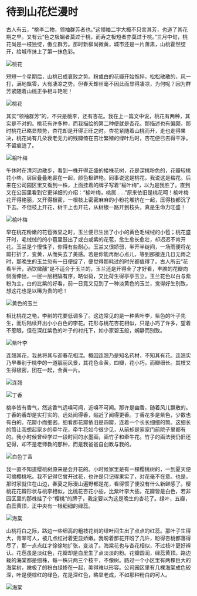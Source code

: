 # 待到山花烂漫时

古人有云，“桃李二物，领袖群芳者也。”这领袖二字大概不只言其芳，也道了其花期之早。又有云“色之极媚者莫过于桃，而寿之极短者亦莫过于桃。”三月中旬，桃花尚是一枝独绽，傲立群芳。那时新柳尚微黄，城市还是一片萧肃，山桃霍然绽开，给城市抹上了第一抹色彩。

![桃花](/img/spring/flower-5.jpg)

短短一个星期后，山桃已成衰败之势。粉或白的花瓣开始憔悴，松松散散的，风一打，满地飘零，大有凄凉之势。但春天却丝毫不因此而显得凄凉，为何呢？因为群芳紧随着山桃正争相斗艳呢！

![桃花](/img/spring/flower-6.jpg)

其实“领袖群芳”的，不只是桃李，还有杏花。我在上一篇文中说，桃花有两种，其实是不对的。桃花有许多种，而我描绘的第二种便就是杏花。那描述也有偏颇，那时桃花已略显颓势，杏花却是开得正旺之时。杏花紧随着山桃而开，走也走得果决，桃花尚有几朵衰老无力的残瓣倚在茁壮繁殖的绿叶后时，杏花便已去得干净，不留痕迹了。

![榆叶梅](/img/spring/flower-3.jpg)

午休时在清河边散步，看到一株开得正盛的矮株花树，花是深桃粉色的，花瓣较桃花小些，层层叠叠地裹在一起，颜色极鲜艳。同事说这是桃花，我说这是梅花。后来在公司园区里又看到一株，上面挂着的牌子写着“榆叶梅”，以为是我胜了。直到又在公园里看到它更详细的介绍：“榆叶梅，桃属……”原来依旧是桃花呵！榆叶梅花开得艳丽，又开得极密，一根枝上密密麻麻的小粉花堆挤在一起，压得枝都沉了下去。不但枝上开花，树干上也开花，从树根一路开到枝头，真是生命力旺盛！

![榆叶梅](/img/spring/flower-2.jpg)

早在桃花粉嫩的花苞微显之时，玉兰便已生出了小小的黄色毛绒绒的小苞；桃花盛开时，毛绒绒的的小苞里鼓出了或白或紫的花苞，愈生愈长愈壮，却迟迟不肯开花。玉兰是个慢性子，你得有些耐心。玉兰又很娇弱，半开半绽间，一场雨便将花瓣打折了，变黄，从而失去了美感。若是你能再耐心点儿，等到那接连几日无雨之时，那晚生的玉兰忽有一日便绽了，便觉得那耗过的时光都值得了。古人所云“花看半开，酒饮微醺“是不适合于玉兰的，玉兰还是开得全了才好看，丰腴的花瓣向侧面伸出，一层一层相隔有序，略似荷，又比荷生得亭亭玉立。玉兰花色以白与紫粉为主，白的比紫的好看，前一日竟又见到了一种淡黄色的玉兰，觉得好生别致，想这花也是以稀为贵的吧！

![黄色的玉兰](/img/spring/yellow-magnolia.jpg)

相比桃花之艳，李树的花要低调多了。这边常见的是一种紫叶李，紫色的叶子先生，而后陆续开出小小白色的李花。花形与桃花杏花相似，只是小巧了许多，望着不惹眼，但在深红紫色的叶子的衬托下，如小家碧玉般，娴静而别致。

![紫叶李](/img/spring/puple-plum.jpg)

连翘其花，我总将其与迎春花相混。概因连翘乃是知名药材，不知其有花。连翘实乃早春别于桃李的一道靓丽风景，其花色金黄，四瓣，花小巧，而瓣细长。其枝又生得极密，团在一起，金黄一片。

![连翘](/img/spring/forsythia.jpg)

![丁香](/img/spring/clove.jpg)

桃李皆有香气，然这香气远嗅可闻，近嗅不可闻。那许是幽香，随着风儿飘散的。丁香的香却是实打实的，远处闻得香，贴近了闻得更香。丁香花多是紫色，少数也有白的。花瓣小而细密。细看那花瓣依旧是四瓣，连着一个长长细细的筒。这细长的筒让我想起家乡的牵牛花，牵牛花如今很少见，从前却是家家门前院子里都有的。我小时候曾经学过一段时间的水墨画，画竹子和牵牛花。竹子的画法我仍旧还记得，却不是老师教的那种，而是我爸爸自创教与我的。

![白色丁香](/img/spring/white-clove.jpg)

我一直不知道樱桃树原来是会开花的。小时候家里是有一棵樱桃树的，一到夏天便可摘樱桃吃。我不记得它曾开过花，也许是只记得果实了，对花毫不在意。也是，那时家就住在山边，春夏之际漫山遍野都是花，看得惯了便没有什么新鲜感了。樱桃花花瓣形状与桃李相似，比桃花杏花小些，比紫叶李大些。花瓣皆是白色，若非园区里的那株挂了个“樱桃”的牌子，我定要以为这是晚生的杏花了。绿叶，五瓣，白蕊黄顶，正中央有一根细细的绿蕊。

![海棠](/img/spring/malus.jpg)

山桃将白之际，路边一些细高的粗枝花树的绿叶间生出了点点的红蕊。那叶子生得大，青翠可人，被几点红衬着更显娇嫩。我盼着那花开盼了几许，盼得杏桃都落得尽了，那一点点红才徐徐地扩张，变淡了。海棠花也与杏花相似，不过枝叶更好辨认。花苞虽是淡红色，花瓣却是白里生了点淡淡的粉。花瓣圆润，绿蕊黄顶。路边栽的海棠都是细株，每一株只两三个枝干，不像树。路过一个小区里有两棵巨大的海棠树，嫩极了的粉白绿掺在一起，美得难以形容。公司园区里有几棵海棠成色较深，叶是便棕红的绿色，花是深红色，略显老成，不如那种粉白的可人。

![海棠](/img/spring/flower-1.jpg)
